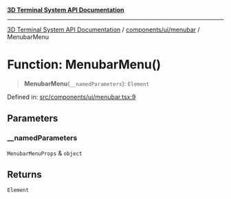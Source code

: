 [**3D Terminal System API Documentation**](../../../../README.md)

***

[3D Terminal System API Documentation](../../../../README.md) / [components/ui/menubar](../README.md) / MenubarMenu

# Function: MenubarMenu()

> **MenubarMenu**(`__namedParameters`): `Element`

Defined in: [src/components/ui/menubar.tsx:9](https://github.com/Dicommunitas/ThreeJS_Terminal_3D2/blob/7cc56be20ce03492e7afbc2e75ffa70f9c523fe8/src/components/ui/menubar.tsx#L9)

## Parameters

### \_\_namedParameters

`MenubarMenuProps` & `object`

## Returns

`Element`
